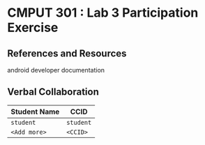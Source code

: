 # CMPUT 301 : Lab 3 Participation Exercise

## References and Resources

android developer documentation

## Verbal Collaboration

| Student Name | CCID      |
| ------------ | --------- |
| `student`    | `student` |
| `<Add more>` | `<CCID>`  |
